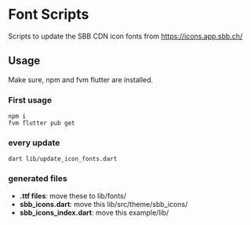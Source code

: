 # Font Scripts
Scripts to update the SBB CDN icon fonts from https://icons.app.sbb.ch/

## Usage
Make sure, npm and fvm flutter are installed.

### First usage
```shell
npm i
fvm flutter pub get
```

### every update
```shell
dart lib/update_icon_fonts.dart
```

### generated files

* **.ttf files**: move these to lib/fonts/
* **sbb_icons.dart**: move this lib/src/theme/sbb_icons/
* **sbb_icons_index.dart**: move this example/lib/